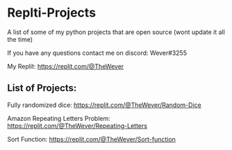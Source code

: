 # Replti-Projects
A list of some of my python projects that are open source (wont update it all the time)

If you have any questions contact me on discord: Wever#3255

My Replit: https://replit.com/@TheWever


## List of Projects:

Fully randomized dice: https://replit.com/@TheWever/Random-Dice

Amazon Repeating Letters Problem: https://replit.com/@TheWever/Repeating-Letters

Sort Function: https://replit.com/@TheWever/Sort-function
